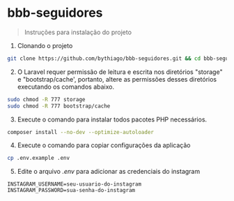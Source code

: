 # bbb-seguidores
> Instruções para instalação do projeto

1) Clonando o projeto

``` bash
git clone https://github.com/bythiago/bbb-seguidores.git && cd bbb-seguidores
```

2) O Laravel requer permissão de leitura e escrita nos diretórios "storage" e "bootstrap/cache', portanto, altere as permissões desses diretórios executando os comandos abaixo.

``` bash
sudo chmod -R 777 storage
sudo chmod -R 777 bootstrap/cache
```

3) Execute o comando para instalar todos pacotes PHP necessários.

``` bash
composer install --no-dev --optimize-autoloader
```

4) Execute o comando para copiar configurações da aplicação

``` bash
cp .env.example .env
```

5) Edite o arquivo *.env* para adicionar as credenciais do instagram

``` text
INSTAGRAM_USERNAME=seu-usuario-do-instagram
INSTAGRAM_PASSWORD=sua-senha-do-instagram
```
